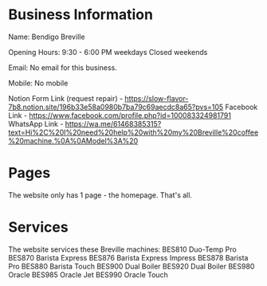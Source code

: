 # Business Information

Name: Bendigo Breville

Opening Hours:
    9:30 - 6:00 PM weekdays
    Closed weekends

Email: No email for this business.

Mobile: No mobile

Notion Form Link (request repair) - https://slow-flavor-7b8.notion.site/196b33e58a0980b7ba79c69aecdc8a65?pvs=105
Facebook Link - https://www.facebook.com/profile.php?id=100083324981791
WhatsApp Link - https://wa.me/61468385315?text=Hi%2C%20I%20need%20help%20with%20my%20Breville%20coffee%20machine.%0A%0AModel%3A%20

# Pages

The website only has 1 page - the homepage. That's all.

# Services

The website services these Breville machines:
BES810 Duo-Temp Pro
BES870 Barista Express
BES876 Barista Express Impress
BES878 Barista Pro
BES880 Barista Touch
BES900 Dual Boiler
BES920 Dual Boiler
BES980 Oracle
BES985 Oracle Jet
BES990 Oracle Touch